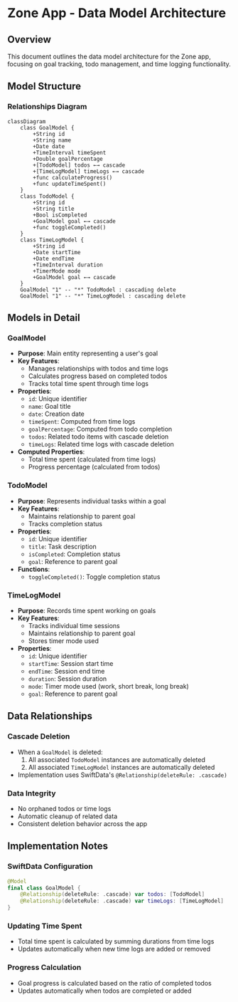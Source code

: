# Zone App - Data Model Architecture

## Overview
This document outlines the data model architecture for the Zone app, focusing on goal tracking, todo management, and time logging functionality.

## Model Structure

### Relationships Diagram
```mermaid
classDiagram
    class GoalModel {
        +String id
        +String name
        +Date date
        +TimeInterval timeSpent
        +Double goalPercentage
        +[TodoModel] todos ←→ cascade
        +[TimeLogModel] timeLogs ←→ cascade
        +func calculateProgress()
        +func updateTimeSpent()
    }
    class TodoModel {
        +String id
        +String title
        +Bool isCompleted
        +GoalModel goal ←→ cascade
        +func toggleCompleted()
    }
    class TimeLogModel {
        +String id
        +Date startTime
        +Date endTime
        +TimeInterval duration
        +TimerMode mode
        +GoalModel goal ←→ cascade
    }
    GoalModel "1" -- "*" TodoModel : cascading delete
    GoalModel "1" -- "*" TimeLogModel : cascading delete
```

## Models in Detail

### GoalModel
- **Purpose**: Main entity representing a user's goal
- **Key Features**:
  - Manages relationships with todos and time logs
  - Calculates progress based on completed todos
  - Tracks total time spent through time logs
- **Properties**:
  - `id`: Unique identifier
  - `name`: Goal title
  - `date`: Creation date
  - `timeSpent`: Computed from time logs
  - `goalPercentage`: Computed from todo completion
  - `todos`: Related todo items with cascade deletion
  - `timeLogs`: Related time logs with cascade deletion
- **Computed Properties**:
  - Total time spent (calculated from time logs)
  - Progress percentage (calculated from todos)

### TodoModel
- **Purpose**: Represents individual tasks within a goal
- **Key Features**:
  - Maintains relationship to parent goal
  - Tracks completion status
- **Properties**:
  - `id`: Unique identifier
  - `title`: Task description
  - `isCompleted`: Completion status
  - `goal`: Reference to parent goal
- **Functions**:
  - `toggleCompleted()`: Toggle completion status

### TimeLogModel
- **Purpose**: Records time spent working on goals
- **Key Features**:
  - Tracks individual time sessions
  - Maintains relationship to parent goal
  - Stores timer mode used
- **Properties**:
  - `id`: Unique identifier
  - `startTime`: Session start time
  - `endTime`: Session end time
  - `duration`: Session duration
  - `mode`: Timer mode used (work, short break, long break)
  - `goal`: Reference to parent goal

## Data Relationships

### Cascade Deletion
- When a `GoalModel` is deleted:
  1. All associated `TodoModel` instances are automatically deleted
  2. All associated `TimeLogModel` instances are automatically deleted
- Implementation uses SwiftData's `@Relationship(deleteRule: .cascade)`

### Data Integrity
- No orphaned todos or time logs
- Automatic cleanup of related data
- Consistent deletion behavior across the app

## Implementation Notes

### SwiftData Configuration
```swift
@Model
final class GoalModel {
    @Relationship(deleteRule: .cascade) var todos: [TodoModel]
    @Relationship(deleteRule: .cascade) var timeLogs: [TimeLogModel]
}
```

### Updating Time Spent
- Total time spent is calculated by summing durations from time logs
- Updates automatically when new time logs are added or removed

### Progress Calculation
- Goal progress is calculated based on the ratio of completed todos
- Updates automatically when todos are completed or added